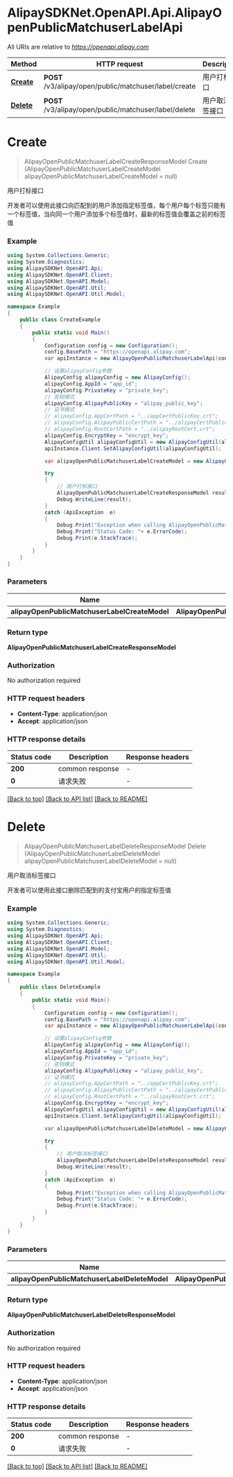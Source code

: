 # AlipaySDKNet.OpenAPI.Api.AlipayOpenPublicMatchuserLabelApi

All URIs are relative to *https://openapi.alipay.com*

Method | HTTP request | Description
------------- | ------------- | -------------
[**Create**](AlipayOpenPublicMatchuserLabelApi.md#create) | **POST** /v3/alipay/open/public/matchuser/label/create | 用户打标接口
[**Delete**](AlipayOpenPublicMatchuserLabelApi.md#delete) | **POST** /v3/alipay/open/public/matchuser/label/delete | 用户取消标签接口


<a name="create"></a>
# **Create**
> AlipayOpenPublicMatchuserLabelCreateResponseModel Create (AlipayOpenPublicMatchuserLabelCreateModel alipayOpenPublicMatchuserLabelCreateModel = null)

用户打标接口

开发者可以使用此接口向匹配到的用户添加指定标签值，每个用户每个标签只能有一个标签值，当向同一个用户添加多个标签值时，最新的标签值会覆盖之前的标签值

### Example
```csharp
using System.Collections.Generic;
using System.Diagnostics;
using AlipaySDKNet.OpenAPI.Api;
using AlipaySDKNet.OpenAPI.Client;
using AlipaySDKNet.OpenAPI.Model;
using AlipaySDKNet.OpenAPI.Util;
using AlipaySDKNet.OpenAPI.Util.Model;

namespace Example
{
    public class CreateExample
    {
        public static void Main()
        {
            Configuration config = new Configuration();
            config.BasePath = "https://openapi.alipay.com";
            var apiInstance = new AlipayOpenPublicMatchuserLabelApi(config);

            // 设置alipayConfig参数
            AlipayConfig alipayConfig = new AlipayConfig();
            alipayConfig.AppId = "app_id";
            alipayConfig.PrivateKey = "private_key";
            // 密钥模式
            alipayConfig.AlipayPublicKey = "alipay_public_key";
            // 证书模式
            // alipayConfig.AppCertPath = "../appCertPublicKey.crt";
            // alipayConfig.AlipayPublicCertPath = "../alipayCertPublicKey_RSA2.crt";
            // alipayConfig.RootCertPath = "../alipayRootCert.crt";
            alipayConfig.EncryptKey = "encrypt_key";
            AlipayConfigUtil alipayConfigUtil = new AlipayConfigUtil(alipayConfig);
            apiInstance.Client.SetAlipayConfigUtil(alipayConfigUtil);

            var alipayOpenPublicMatchuserLabelCreateModel = new AlipayOpenPublicMatchuserLabelCreateModel(); // AlipayOpenPublicMatchuserLabelCreateModel |  (optional) 

            try
            {
                // 用户打标接口
                AlipayOpenPublicMatchuserLabelCreateResponseModel result = apiInstance.Create(alipayOpenPublicMatchuserLabelCreateModel);
                Debug.WriteLine(result);
            }
            catch (ApiException  e)
            {
                Debug.Print("Exception when calling AlipayOpenPublicMatchuserLabelApi.Create: " + e.Message );
                Debug.Print("Status Code: "+ e.ErrorCode);
                Debug.Print(e.StackTrace);
            }
        }
    }
}
```

### Parameters

Name | Type | Description  | Notes
------------- | ------------- | ------------- | -------------
 **alipayOpenPublicMatchuserLabelCreateModel** | **AlipayOpenPublicMatchuserLabelCreateModel**|  | [optional] 

### Return type

**AlipayOpenPublicMatchuserLabelCreateResponseModel**

### Authorization

No authorization required

### HTTP request headers

 - **Content-Type**: application/json
 - **Accept**: application/json


### HTTP response details
| Status code | Description | Response headers |
|-------------|-------------|------------------|
| **200** | common response |  -  |
| **0** | 请求失败 |  -  |

[[Back to top]](#) [[Back to API list]](../README.md#documentation-for-api-endpoints) [[Back to README]](../README.md)

<a name="delete"></a>
# **Delete**
> AlipayOpenPublicMatchuserLabelDeleteResponseModel Delete (AlipayOpenPublicMatchuserLabelDeleteModel alipayOpenPublicMatchuserLabelDeleteModel = null)

用户取消标签接口

开发者可以使用此接口删除匹配到的支付宝用户的指定标签值

### Example
```csharp
using System.Collections.Generic;
using System.Diagnostics;
using AlipaySDKNet.OpenAPI.Api;
using AlipaySDKNet.OpenAPI.Client;
using AlipaySDKNet.OpenAPI.Model;
using AlipaySDKNet.OpenAPI.Util;
using AlipaySDKNet.OpenAPI.Util.Model;

namespace Example
{
    public class DeleteExample
    {
        public static void Main()
        {
            Configuration config = new Configuration();
            config.BasePath = "https://openapi.alipay.com";
            var apiInstance = new AlipayOpenPublicMatchuserLabelApi(config);

            // 设置alipayConfig参数
            AlipayConfig alipayConfig = new AlipayConfig();
            alipayConfig.AppId = "app_id";
            alipayConfig.PrivateKey = "private_key";
            // 密钥模式
            alipayConfig.AlipayPublicKey = "alipay_public_key";
            // 证书模式
            // alipayConfig.AppCertPath = "../appCertPublicKey.crt";
            // alipayConfig.AlipayPublicCertPath = "../alipayCertPublicKey_RSA2.crt";
            // alipayConfig.RootCertPath = "../alipayRootCert.crt";
            alipayConfig.EncryptKey = "encrypt_key";
            AlipayConfigUtil alipayConfigUtil = new AlipayConfigUtil(alipayConfig);
            apiInstance.Client.SetAlipayConfigUtil(alipayConfigUtil);

            var alipayOpenPublicMatchuserLabelDeleteModel = new AlipayOpenPublicMatchuserLabelDeleteModel(); // AlipayOpenPublicMatchuserLabelDeleteModel |  (optional) 

            try
            {
                // 用户取消标签接口
                AlipayOpenPublicMatchuserLabelDeleteResponseModel result = apiInstance.Delete(alipayOpenPublicMatchuserLabelDeleteModel);
                Debug.WriteLine(result);
            }
            catch (ApiException  e)
            {
                Debug.Print("Exception when calling AlipayOpenPublicMatchuserLabelApi.Delete: " + e.Message );
                Debug.Print("Status Code: "+ e.ErrorCode);
                Debug.Print(e.StackTrace);
            }
        }
    }
}
```

### Parameters

Name | Type | Description  | Notes
------------- | ------------- | ------------- | -------------
 **alipayOpenPublicMatchuserLabelDeleteModel** | **AlipayOpenPublicMatchuserLabelDeleteModel**|  | [optional] 

### Return type

**AlipayOpenPublicMatchuserLabelDeleteResponseModel**

### Authorization

No authorization required

### HTTP request headers

 - **Content-Type**: application/json
 - **Accept**: application/json


### HTTP response details
| Status code | Description | Response headers |
|-------------|-------------|------------------|
| **200** | common response |  -  |
| **0** | 请求失败 |  -  |

[[Back to top]](#) [[Back to API list]](../README.md#documentation-for-api-endpoints) [[Back to README]](../README.md)

